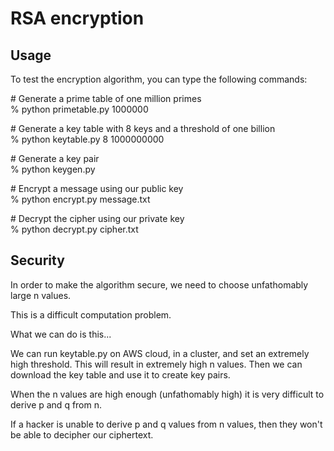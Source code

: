 # RSA encryption

## Usage
To test the encryption algorithm, you can type the following commands:

\# Generate a prime table of one million primes\
% python primetable.py 1000000

\# Generate a key table with 8 keys and a threshold of one billion\
% python keytable.py 8 1000000000

\# Generate a key pair\
% python keygen.py

\# Encrypt a message using our public key\
% python encrypt.py message.txt

\# Decrypt the cipher using our private key\
% python decrypt.py cipher.txt

## Security
In order to make the algorithm secure, we need to choose unfathomably large n values.

This is a difficult computation problem.

What we can do is this...

We can run keytable.py on AWS cloud, in a cluster, and set an extremely high threshold. This will result in extremely high n values. Then we can download the key table and use it to create key pairs.

When the n values are high enough (unfathomably high) it is very difficult to derive p and q from n.

If a hacker is unable to derive p and q values from n values, then they won't be able to decipher our ciphertext.
